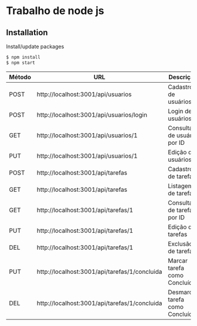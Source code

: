 # Trabalho de node js

## Installation

Install/update packages
```sh
$ npm install
$ npm start
```

|Método|URL|Descrição|
|-|-|-|
POST|http://localhost:3001/api/usuarios|Cadastro de usuários|
POST|http://localhost:3001/api/usuarios/login|Login de usuários|
GET|http://localhost:3001/api/usuarios/1|Consulta de usuário por ID|
PUT|http://localhost:3001/api/usuarios/1|Edição de usuários|
POST|http://localhost:3001/api/tarefas|Cadastro de tarefas|
GET|http://localhost:3001/api/tarefas|Listagem de tarefas|
GET|http://localhost:3001/api/tarefas/1|Consulta de tarefa por ID|
PUT|http://localhost:3001/api/tarefas/1|Edição de tarefas|
DEL|http://localhost:3001/api/tarefas/1|Exclusão de tarefas|
PUT|http://localhost:3001/api/tarefas/1/concluida|Marcar tarefa como Concluída|
DEL|http://localhost:3001/api/tarefas/1/concluida|Desmarcar tarefa como Concluída|